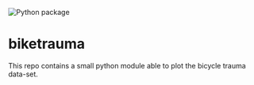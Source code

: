 ![Python package](https://github.com/HMMA238-2020/biketrauma_doc/workflows/Python%20package/badge.svg)

# biketrauma

This repo contains a small python module able to plot the bicycle trauma data-set.
